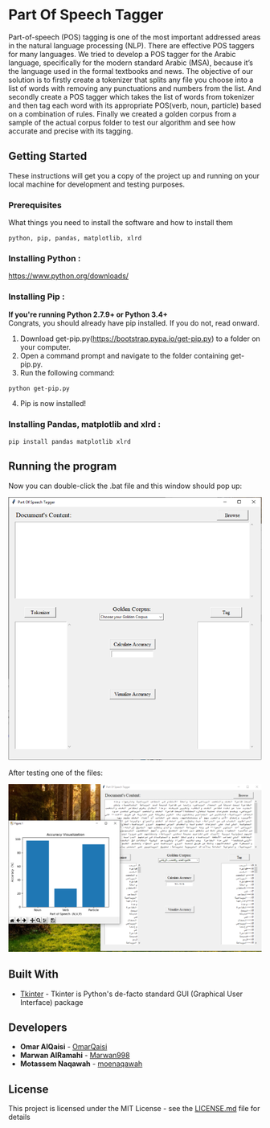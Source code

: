 # Part Of Speech Tagger

Part-of-speech (POS) tagging is one of the most important addressed areas in the natural language processing (NLP). There are effective POS taggers for many languages. We tried to develop a POS tagger for the Arabic language, specifically for the modern standard Arabic (MSA), because it’s the language used in the formal textbooks and news. 
The objective of our solution is to firstly create a tokenizer that splits any file you choose into a list of words with removing any punctuations and numbers from the list. And secondly create a POS tagger which takes the list of words from tokenizer and then tag each word with its appropriate POS(verb, noun, particle) based on a combination of rules. Finally we created a golden corpus from a sample of the actual corpus folder to test our algorithm and see how accurate and precise with its tagging. 

## Getting Started

These instructions will get you a copy of the project up and running on your local machine for development and testing purposes.

### Prerequisites

What things you need to install the software and how to install them

```
python, pip, pandas, matplotlib, xlrd
```

### Installing Python :

https://www.python.org/downloads/


### Installing Pip :

__If you're running Python 2.7.9+ or Python 3.4+__  
Congrats, you should already have pip installed. If you do not, read onward.

1. Download get-pip.py(https://bootstrap.pypa.io/get-pip.py) to a folder on your computer.
2. Open a command prompt and navigate to the folder containing get-pip.py.
3. Run the following command:
```
python get-pip.py
```
4. Pip is now installed!


### Installing Pandas, matplotlib and xlrd :

```
pip install pandas matplotlib xlrd
```

## Running the program

Now you can double-click the .bat file and this window should pop up:  
  
![Initial State of the Program](/ScreenShots/InitialsState.PNG?raw=true "Initial State")

After testing one of the files:  
  
![Running State of the Program](/ScreenShots/RunningState.PNG?raw=true "Running State")

## Built With

* [Tkinter](https://docs.python.org/2/library/tkinter.html) - Tkinter is Python's de-facto standard GUI (Graphical User Interface) package

## Developers

* **Omar AlQaisi**     - [OmarQaisi](https://github.com/OmarQaisi)
* **Marwan AlRamahi**  - [Marwan998](https://github.com/Marwan998)
* **Motassem Naqawah** - [moenaqawah](https://github.com/moenaqawah)

## License

This project is licensed under the MIT License - see the [LICENSE.md](LICENSE.md) file for details
